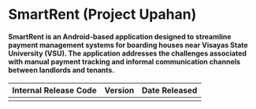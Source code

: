 # SmartRent (Project Upahan)
#### SmartRent is an Android-based application designed to streamline payment management systems for boarding houses near Visayas State University (VSU). The application addresses the challenges associated with manual payment tracking and informal communication channels between landlords and tenants.

| Internal Release Code | Version | Date Released |
| --- | --- | --- |
|   |   |   |

